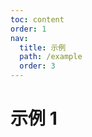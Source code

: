 ```yaml
---
toc: content
order: 1
nav:
  title: 示例
  path: /example
  order: 3
---
```


# 示例 1

<code src="./demo1.tsx" compact="true"></code>
